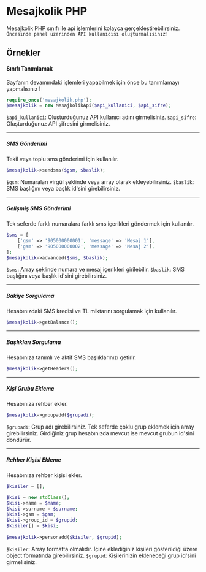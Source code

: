 # Mesajkolik PHP
Mesajkolik PHP sınıfı ile api işlemlerini kolayca gerçekleştirebilirsiniz.
`Öncesinde panel üzerinden API kullanıcısı oluşturmalısınız!`

## Örnekler

#### Sınıfı Tanımlamak
Sayfanın devamındaki işlemleri yapabilmek için önce bu tanımlamayı yapmalısınız !
```php
require_once('mesajkolik.php');
$mesajkolik = new MesajkolikApi($api_kullanici, $api_sifre);
```
`$api_kullanici`: Oluşturduğunuz API kullanıcı adını girmelisiniz.
`$api_sifre`: Oluşturduğunuz API şifresini girmelisiniz.

------------

##### SMS Gönderimi
Tekil veya toplu sms gönderimi için kullanılır.
```php
$mesajkolik->sendsms($gsm, $baslik);
```
`$gsm`: Numaraları virgül şeklinde veya array olarak ekleyebilirsiniz.
`$baslik`: SMS başlığını veya başlık id'sini girebilirsiniz.

------------

##### Gelişmiş SMS Gönderimi
Tek seferde farklı numaralara farklı sms içerikleri göndermek için kullanılır.
```php
$sms = [
    ['gsm' => '905000000001', 'message' => 'Mesaj 1'],
    ['gsm' => '905000000002', 'message' => 'Mesaj 2'],
];
$mesajkolik->advanced($sms, $baslik);
```
`$sms`: Array şeklinde numara ve mesaj içerikleri girilebilir.
`$baslik`: SMS başlığını veya başlık id'sini girebilirsiniz.

------------

##### Bakiye Sorgulama
Hesabınızdaki SMS kredisi ve TL miktarını sorgulamak için kullanılır.
```php
$mesajkolik->getBalance();
```

------------

##### Başlıkları Sorgulama
Hesabınıza tanımlı ve aktif SMS başlıklarınızı getirir.
```php
$mesajkolik->getHeaders();
```

------------

##### Kişi Grubu Ekleme
Hesabınıza rehber ekler.
```php
$mesajkolik->groupadd($grupadi);
```
`$grupadi`: Grup adı girebilirsiniz. Tek seferde çoklu grup eklemek için array girebilirsiniz.
Girdiğiniz grup hesabınızda mevcut ise mevcut grubun id'sini döndürür.

------------

##### Rehber Kişisi Ekleme
Hesabınıza rehber kişisi ekler.
```php
$kisiler = [];

$kisi = new stdClass();
$kisi->name = $name;
$kisi->surname = $surname;
$kisi->gsm = $gsm;
$kisi->group_id = $grupid;
$kisiler[] = $kisi;
         
$mesajkolik->personadd($kisiler, $grupid);
```
`$kisiler`: Array formatta olmalıdır. İçine eklediğiniz kişileri gösterildiği üzere object formatında girebilirsiniz.
`$grupid`: Kişilerinizin ekleneceği grup id'sini girmelisiniz.



